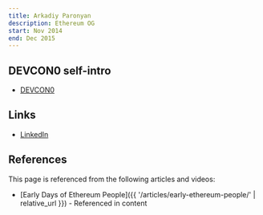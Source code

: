 ```yaml
---
title: Arkadiy Paronyan
description: Ethereum OG
start: Nov 2014
end: Dec 2015
---
```


## DEVCON0 self-intro
- [DEVCON0](https://youtu.be/_BvvUlKDqp0?t=31m21s)

## Links
- [LinkedIn](https://www.linkedin.com/in/arkadiy-paronyan-a1882514/)

## References

This page is referenced from the following articles and videos:

- [Early Days of Ethereum People]({{ '/articles/early-ethereum-people/' | relative_url }}) - Referenced in content